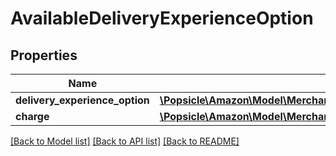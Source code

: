 # AvailableDeliveryExperienceOption

## Properties
Name | Type | Description | Notes
------------ | ------------- | ------------- | -------------
**delivery_experience_option** | [**\Popsicle\Amazon\Model\MerchantFulfillment\DeliveryExperienceOption**](DeliveryExperienceOption.md) |  | 
**charge** | [**\Popsicle\Amazon\Model\MerchantFulfillment\CurrencyAmount**](CurrencyAmount.md) |  | 

[[Back to Model list]](../../README.md#documentation-for-models) [[Back to API list]](../../README.md#documentation-for-api-endpoints) [[Back to README]](../../README.md)


